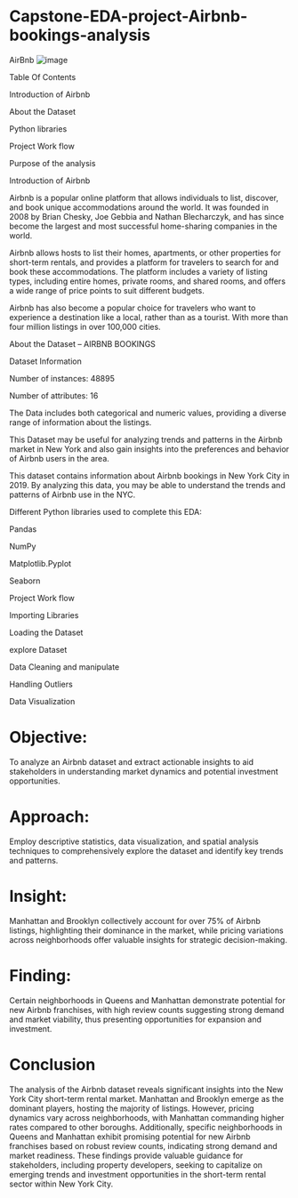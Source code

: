 # Capstone-EDA-project-Airbnb-bookings-analysis
AirBnb
![image](https://github.com/surajgautam87/Airbnb-booking-analysis-SD_Project/assets/160303501/0831e5b9-a963-4d9a-9001-5307671dd38c)

Table Of Contents

Introduction of Airbnb

About the Dataset

Python libraries

Project Work flow

Purpose of the analysis

Introduction of Airbnb

Airbnb is a popular online platform that allows individuals to list, discover, and book unique accommodations around the world. It was founded in 2008 by Brian Chesky, Joe Gebbia and Nathan Blecharczyk, and has since become the largest and most successful home-sharing companies in the world.

Airbnb allows hosts to list their homes, apartments, or other properties for short-term rentals, and provides a platform for travelers to search for and book these accommodations. The platform includes a variety of listing types, including entire homes, private rooms, and shared rooms, and offers a wide range of price points to suit different budgets.

Airbnb has also become a popular choice for travelers who want to experience a destination like a local, rather than as a tourist. With more than four million listings in over 100,000 cities.

About the Dataset – AIRBNB BOOKINGS

Dataset Information

Number of instances: 48895

Number of attributes: 16

The Data includes both categorical and numeric values, providing a diverse range of information about the listings.

This Dataset may be useful for analyzing trends and patterns in the Airbnb market in New York and also gain insights into the preferences and behavior of Airbnb users in the area.

This dataset contains information about Airbnb bookings in New York City in 2019. By analyzing this data, you may be able to understand the trends and patterns of Airbnb use in the NYC.

Different Python libraries used to complete this EDA:

Pandas

NumPy

Matplotlib.Pyplot

Seaborn

Project Work flow

Importing Libraries

Loading the Dataset

explore Dataset

Data Cleaning and manipulate

Handling Outliers

Data Visualization

# Objective:
To analyze an Airbnb dataset and extract actionable insights to aid stakeholders in understanding market dynamics and potential investment opportunities.

# Approach:
Employ descriptive statistics, data visualization, and spatial analysis techniques to comprehensively explore the dataset and identify key trends and patterns.

# Insight:
Manhattan and Brooklyn collectively account for over 75% of Airbnb listings, highlighting their dominance in the market, while pricing variations across neighborhoods offer valuable insights for strategic decision-making.

# Finding:
Certain neighborhoods in Queens and Manhattan demonstrate potential for new Airbnb franchises, with high review counts suggesting strong demand and market viability, thus presenting opportunities for expansion and investment.


# Conclusion

The analysis of the Airbnb dataset reveals significant insights into the New York City short-term rental market. Manhattan and Brooklyn emerge as the dominant players, hosting the majority of listings. However, pricing dynamics vary across neighborhoods, with Manhattan commanding higher rates compared to other boroughs. Additionally, specific neighborhoods in Queens and Manhattan exhibit promising potential for new Airbnb franchises based on robust review counts, indicating strong demand and market readiness. These findings provide valuable guidance for stakeholders, including property developers, seeking to capitalize on emerging trends and investment opportunities in the short-term rental sector within New York City.
